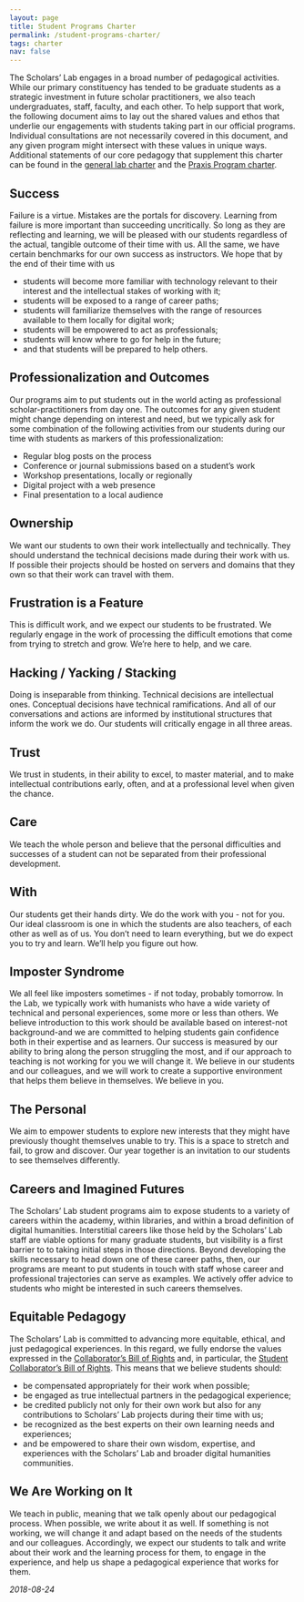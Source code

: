```yaml
---
layout: page
title: Student Programs Charter
permalink: /student-programs-charter/
tags: charter
nav: false
---
```


The Scholars’ Lab engages in a broad number of pedagogical activities. While our primary constituency has tended to be graduate students as a strategic investment in future scholar practitioners, we also teach undergraduates, staff, faculty, and each other. To help support that work, the following document aims to lay out the shared values and ethos that underlie our engagements with students taking part in our official programs. Individual consultations are not necessarily covered in this document, and any given program might intersect with these values in unique ways. Additional statements of our core pedagogy that supplement this charter can be found in the [general lab charter](http://scholarslab.org/charter) and the [Praxis Program charter](http://praxis.scholarslab.org/praxis-program-charter/). 

## Success

Failure is a virtue. Mistakes are the portals for discovery. Learning from failure is more important than succeeding uncritically. So long as they are reflecting and learning, we will be pleased with our students regardless of the actual, tangible outcome of their time with us. All the same, we have certain benchmarks for our own success as instructors. We hope that by the end of their time with us

* students will become more familiar with technology relevant to their interest and the intellectual stakes of working with it;
* students will be exposed to a range of career paths;
* students will familiarize themselves with the range of resources available to them locally for digital work;
* students will be empowered to act as professionals;
* students will know where to go for help in the future;
* and that students will be prepared to help others.

## Professionalization and Outcomes

Our programs aim to put students out in the world acting as professional scholar-practitioners from day one. The outcomes for any given student might change depending on interest and need, but we typically ask for some combination of the following activities from our students during our time with students as markers of this professionalization:

* Regular blog posts on the process
* Conference or journal submissions based on a student’s work
* Workshop presentations, locally or regionally
* Digital project with a web presence
* Final presentation to a local audience

## Ownership

We want our students to own their work intellectually and technically. They should understand the technical decisions made during their work with us. If possible their projects should be hosted on servers and domains that they own so that their work can travel with them.

## Frustration is a Feature

This is difficult work, and we expect our students to be frustrated. We regularly engage in the work of processing the difficult emotions that come from trying to stretch and grow. We’re here to help, and we care.

## Hacking / Yacking / Stacking

Doing is inseparable from thinking. Technical decisions are intellectual ones. Conceptual decisions have technical ramifications. And all of our conversations and actions are informed by institutional structures that inform the work we do. Our students will critically engage in all three areas.
## Trust

We trust in students, in their ability to excel, to master material, and to make intellectual contributions early, often, and at a professional level when given the chance.

## Care

We teach the whole person and believe that the personal difficulties and successes of a student can not be separated from their professional development.

## With

Our students get their hands dirty. We do the work with you - not for you. Our ideal classroom is one in which the students are also teachers, of each other as well as of us. You don’t need to learn everything, but we do expect you to try and learn. We’ll help you figure out how.

## Imposter Syndrome

We all feel like imposters sometimes - if not today, probably tomorrow. In the Lab, we typically work with humanists who have a wide variety of technical and personal experiences, some more or less than others. We believe introduction to this work should be available based on interest-not background-and we are committed to helping students gain confidence both in their expertise and as learners. Our success is measured by our ability to bring along the person struggling the most, and if our approach to teaching is not working for you we will change it. We believe in our students and our colleagues, and we will work to create a supportive environment that helps them believe in themselves. We believe in you.

## The Personal

We aim to empower students to explore new interests that they might have previously thought themselves unable to try. This is a space to stretch and fail, to grow and discover. Our year together is an invitation to our students to see themselves differently.

## Careers and Imagined Futures

The Scholars’ Lab student programs aim to expose students to a variety of careers within the academy, within libraries, and within a broad definition of digital humanities. Interstitial careers like those held by the Scholars’ Lab staff are viable options for many graduate students, but visibility is a first barrier to to taking initial steps in those directions. Beyond developing the skills necessary to head down one of these career paths, then, our programs are meant to put students in touch with staff whose career and professional trajectories can serve as examples. We actively offer advice to students who might be interested in such careers themselves.

## Equitable Pedagogy

The Scholars’ Lab is committed to advancing more equitable, ethical, and just pedagogical experiences. In this regard, we fully endorse the values expressed in the [Collaborator’s Bill of Rights](http://mcpress.media-commons.org/offthetracks/part-one-models-for-collaboration-career-paths-acquiring-institutional-support-and-transformation-in-the-field/a-collaboration/collaborators%E2%80%99-bill-of-rights/) and, in particular, the [Student Collaborator’s Bill of Rights](http://cdh.ucla.edu/news/a-student-collaborators-bill-of-rights/). This means that we believe students should:

* be compensated appropriately for their work when possible;
* be engaged as true intellectual partners in the pedagogical experience;
* be credited publicly not only for their own work but also for any contributions to Scholars’ Lab projects during their time with us;
* be recognized as the best experts on their own learning needs and experiences;
* and be empowered to share their own wisdom, expertise, and experiences with the Scholars’ Lab and broader digital humanities communities.

## We Are Working on It

We teach in public, meaning that we talk openly about our pedagogical process. When possible, we write about it as well. If something is not working, we will change it and adapt based on the needs of the students and our colleagues. Accordingly, we expect our students to talk and write about their work and the learning process for them, to engage in the experience, and help us shape a pedagogical experience that works for them.

_2018-08-24_
